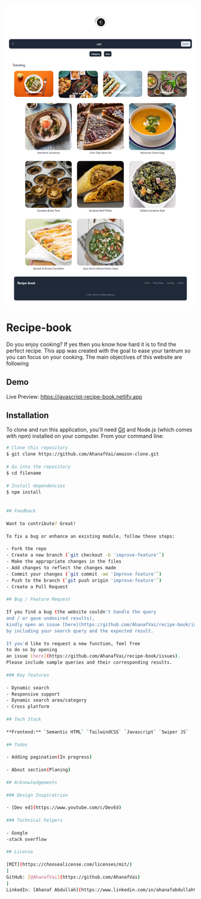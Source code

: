 ![Desktop](./images/desktop.png)

# Recipe-book

Do you enjoy cooking? If yes then you know how hard it is to find the perfect recipe. This app was created with the goal to ease your tantrum so you can focus on your cooking.
The main objectives of this website are following

## Demo

Live Preview: https://javascript-recipe-book.netlify.app

## Installation

To clone and run this application, you'll need
[Git](https://github.com/git/git-scm.com)
and Node.js (which comes with npm)
installed on your computer. From your command line:

```bash
# Clone this repository
$ git clone https://github.com/AhanafVai/amazon-clone.git

# Go into the repository
$ cd filename

# Install dependencies
$ npm install


## Feedback

Want to contribute? Great!

To fix a bug or enhance an existing module, follow these steps:

- Fork the repo
- Create a new branch (`git checkout -b 'improve-feature'`)
- Make the appropriate changes in the files
- Add changes to reflect the changes made
- Commit your changes (`git commit -am 'Improve feature'`)
- Push to the branch (`git push origin 'improve-feature'`)
- Create a Pull Request

## Bug / Feature Request

If you find a bug (the website couldn't handle the query
and / or gave undesired results),
kindly open an issue [here](https://github.com/AhanafVai/recipe-book/issues)
by including your search query and the expected result.

If you'd like to request a new function, feel free
to do so by opening
an issue [here](https://github.com/AhanafVai/recipe-book/issues).
Please include sample queries and their corresponding results.

### Key features

- Dynamic search
- Responsive support
- Dynamic search area/category
- Cross platform

## Tech Stack

**Frontend:** `Semantic HTML` `TailwindCSS` `Javascript` `Swiper JS`

## Todos

- Adding pagination(In progress)

- About section(Planing)

## Acknowledgements

### Design Inspiratrion

- [Dev ed](https://www.youtube.com/c/DevEd)

### Technical helpers

- Google
-stack overflow

## License

[MIT](https://choosealicense.com/licenses/mit/)
|
GitHub: [@AhanafVai](https://github.com/AhanafVai)
|
LinkedIn: [Ahanaf Abdullah](https://www.linkedin.com/in/ahanafabdullah9/)
```
